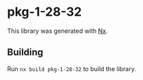 # pkg-1-28-32

This library was generated with [Nx](https://nx.dev).

## Building

Run `nx build pkg-1-28-32` to build the library.
